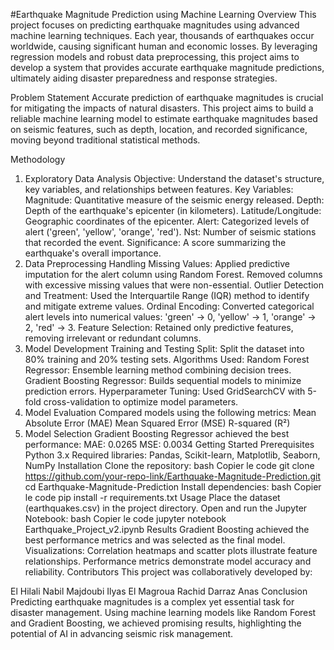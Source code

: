 #Earthquake Magnitude Prediction using Machine Learning
Overview
This project focuses on predicting earthquake magnitudes using advanced machine learning techniques. Each year, thousands of earthquakes occur worldwide, causing significant human and economic losses. By leveraging regression models and robust data preprocessing, this project aims to develop a system that provides accurate earthquake magnitude predictions, ultimately aiding disaster preparedness and response strategies.

Problem Statement
Accurate prediction of earthquake magnitudes is crucial for mitigating the impacts of natural disasters. This project aims to build a reliable machine learning model to estimate earthquake magnitudes based on seismic features, such as depth, location, and recorded significance, moving beyond traditional statistical methods.

Methodology
1. Exploratory Data Analysis
Objective: Understand the dataset's structure, key variables, and relationships between features.
Key Variables:
Magnitude: Quantitative measure of the seismic energy released.
Depth: Depth of the earthquake's epicenter (in kilometers).
Latitude/Longitude: Geographic coordinates of the epicenter.
Alert: Categorized levels of alert ('green', 'yellow', 'orange', 'red').
Nst: Number of seismic stations that recorded the event.
Significance: A score summarizing the earthquake's overall importance.
2. Data Preprocessing
Handling Missing Values:
Applied predictive imputation for the alert column using Random Forest.
Removed columns with excessive missing values that were non-essential.
Outlier Detection and Treatment:
Used the Interquartile Range (IQR) method to identify and mitigate extreme values.
Ordinal Encoding:
Converted categorical alert levels into numerical values: 'green' → 0, 'yellow' → 1, 'orange' → 2, 'red' → 3.
Feature Selection:
Retained only predictive features, removing irrelevant or redundant columns.
3. Model Development
Training and Testing Split:
Split the dataset into 80% training and 20% testing sets.
Algorithms Used:
Random Forest Regressor: Ensemble learning method combining decision trees.
Gradient Boosting Regressor: Builds sequential models to minimize prediction errors.
Hyperparameter Tuning:
Used GridSearchCV with 5-fold cross-validation to optimize model parameters.
4. Model Evaluation
Compared models using the following metrics:
Mean Absolute Error (MAE)
Mean Squared Error (MSE)
R-squared (R²)
5. Model Selection
Gradient Boosting Regressor achieved the best performance:
MAE: 0.0265
MSE: 0.0034
Getting Started
Prerequisites
Python 3.x
Required libraries: Pandas, Scikit-learn, Matplotlib, Seaborn, NumPy
Installation
Clone the repository:
bash
Copier le code
git clone https://github.com/your-repo-link/Earthquake-Magnitude-Prediction.git
cd Earthquake-Magnitude-Prediction
Install dependencies:
bash
Copier le code
pip install -r requirements.txt
Usage
Place the dataset (earthquakes.csv) in the project directory.
Open and run the Jupyter Notebook:
bash
Copier le code
jupyter notebook Earthquake_Project_v2.ipynb
Results
Gradient Boosting achieved the best performance metrics and was selected as the final model.
Visualizations:
Correlation heatmaps and scatter plots illustrate feature relationships.
Performance metrics demonstrate model accuracy and reliability.
Contributors
This project was collaboratively developed by:

El Hilali Nabil
Majdoubi Ilyas
El Magroua Rachid
Darraz Anas
Conclusion
Predicting earthquake magnitudes is a complex yet essential task for disaster management. Using machine learning models like Random Forest and Gradient Boosting, we achieved promising results, highlighting the potential of AI in advancing seismic risk management.

